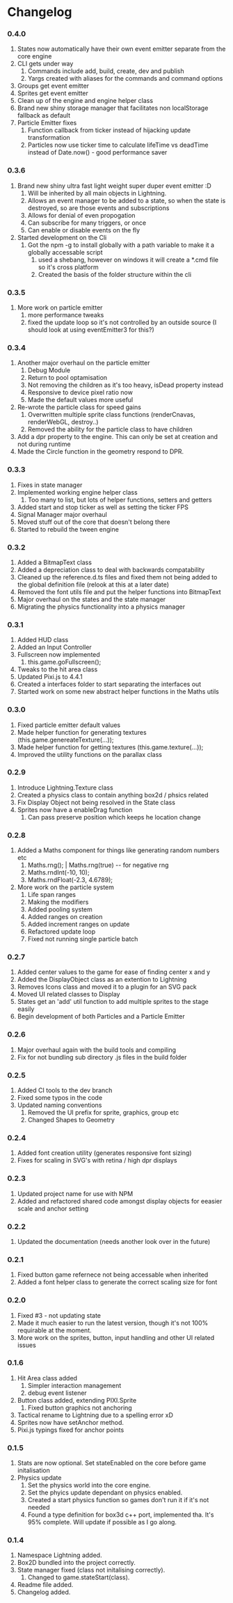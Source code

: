 # Changelog

### 0.4.0
1. States now automatically have their own event emitter separate from the core engine
2. CLI gets under way
    1. Commands include add, build, create, dev and publish
    2. Yargs created with aliases for the commands and command options
3. Groups get event emitter
4. Sprites get event emitter
5. Clean up of the engine and engine helper class
6. Brand new shiny storage manager that facilitates non localStorage fallback as default
7. Particle Emitter fixes
    1. Function callback from ticker instead of hijacking update transformation
    2. Particles now use ticker time to calculate lifeTime vs deadTime instead of Date.now() - good performance saver

### 0.3.6
1. Brand new shiny ultra fast light weight super duper event emitter :D
    1. Will be inherited by all main objects in Lightning.
    2. Allows an event manager to be added to a state, so when the state is destroyed, so are those events and subscriptions
    3. Allows for denial of even propogation
    4. Can subscribe for many triggers, or once
    5. Can enable or disable events on the fly
2. Started development on the Cli
    1. Got the npm -g to install globally with a path variable to make it a globally accessable script
        1. used a shebang, however on windows it will create a *.cmd file so it's cross platform
        2. Created the basis of the folder structure within the cli

### 0.3.5
1. More work on particle emitter
    1. more performance tweaks
    2. fixed the update loop so it's not controlled by an outside source (I should look at using eventEmitter3 for this?)

### 0.3.4
1. Another major overhaul on the particle emitter
    1. Debug Module
    2. Return to pool optamisation
    3. Not removing the children as it's too heavy, isDead property instead
    4. Responsive to device pixel ratio now
    5. Made the default values more useful
2. Re-wrote the particle class for speed gains
    1. Overwritten multiple sprite class functions (renderCnavas, renderWebGL, destroy..)
    2. Removed the ability for the particle class to have children
3. Add a dpr property to the engine. This can only be set at creation and not during runtime
4. Made the Circle function in the geometry respond to DPR. 

### 0.3.3
1. Fixes in state manager
2. Implemented working engine helper class
    1. Too many to list, but lots of helper functions, setters and getters
3. Added start and stop ticker as well as setting the ticker FPS
4. Signal Manager major overhaul
5. Moved stuff out of the core that doesn't belong there
6. Started to rebuild the tween engine

### 0.3.2
1. Added a BitmapText class
2. Added a depreciation class to deal with backwards compatability
3. Cleaned up the reference.d.ts files and fixed them not being added to the global definition file (relook at this at a later date)
4. Removed the font utils file and put the helper functions into BitmapText
5. Major overhaul on the states and the state manager
6. Migrating the physics functionality into a physics manager

### 0.3.1
1. Added HUD class
2. Added an Input Controller
3. Fullscreen now implemented
    1. this.game.goFullscreen();
4. Tweaks to the hit area class
5. Updated Pixi.js to 4.4.1
6. Created a interfaces folder to start separating the interfaces out
7. Started work on some new abstract helper functions in the Maths utils

### 0.3.0
1. Fixed particle emitter default values
2. Made helper function for generating textures (this.game.genereateTexture(...));
3. Made helper function for getting textures (this.game.texture(...));
4. Improved the utility functions on the parallax class

### 0.2.9
1. Introduce Lightning.Texture class
2. Created a physics class to contain anything box2d / phsics related
3. Fix Display Object not being resolved in the State class
4. Sprites now have a enableDrag function
    1. Can pass preserve position which keeps he location change

### 0.2.8
1. Added a Maths component for things like generating random numbers etc
    1. Maths.rng(); | Maths.rng(true) -- for negative rng
    2. Maths.rndInt(-10, 10);
    3. Maths.rndFloat(-2.3, 4.6789);
2. More work on the particle system
    1. Life span ranges
    2. Making the modifiers
    3. Added pooling system
    4. Added ranges on creation
    5. Added increment ranges on update
    6. Refactored update loop
    7. Fixed not running single particle batch

### 0.2.7
1. Added center values to the game for ease of finding center x and y
2. Added the DisplayObject class as an extention to Lightning
3. Removes Icons class and moved it to a plugin for an SVG pack
4. Moved UI related classes to Display
5. States get an 'add' util function to add multiple sprites to the stage easily
6. Begin development of both Particles and a Particle Emitter

### 0.2.6
1. Major overhaul again with the build tools and compiling
2. Fix for not bundling sub directory .js files in the build folder

### 0.2.5
1. Added CI tools to the dev branch
2. Fixed some typos in the code
3. Updated naming conventions
    1. Removed the UI prefix for sprite, graphics, group etc
    2. Changed Shapes to Geometry

### 0.2.4
1. Added font creation utility (generates responsive font sizing)
2. Fixes for scaling in SVG's with retina / high dpr displays

### 0.2.3
1. Updated project name for use with NPM
2. Added and refactored shared code amongst display objects for eeasier scale and anchor setting

### 0.2.2
1. Updated the documentation (needs another look over in the future)

### 0.2.1
1. Fixed button game refernece not being accessable when inherited
2. Added a font helper class to generate the correct scaling size for font

### 0.2.0
1. Fixed #3 - not updating state
2. Made it much easier to run the latest version, though it's not 100% requirable at the moment.
3. More work on the sprites, button, input handling and other UI related issues


### 0.1.6
1. Hit Area class added
    1. Simpler interaction management
    2. debug event listener
2. Button class added, extending PIXI.Sprite
    1. Fixed button graphics not anchoring
3. Tactical rename to Lightning due to a spelling error xD
4. Sprites now have setAnchor method.
5. Pixi.js typings fixed for anchor points

### 0.1.5
1. Stats are now optional. Set stateEnabled on the core before game initalisation
2. Physics update
    1. Set the physics world into the core engine.
    2. Set the phyics update dependant on physics enabled.
    3. Created a start physics function so games don't run it if it's not needed
    4. Found a type definition for box3d c++ port, implemented tha. It's 95% complete. Will update if possible as I go along.

### 0.1.4
1. Namespace Lightning added.
2. Box2D bundled into the project correctly.
3. State manager fixed (class not initalising correctly).
    1. Changed to game.stateStart(class).
4. Readme file added.
5. Changelog added.